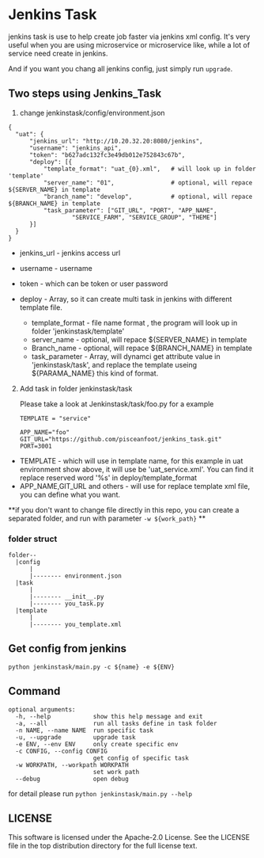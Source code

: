 


Jenkins Task
=======================

jenkins task is use to help create job faster via jenkins xml config. It's very useful when you are using microservice or microservice like, while a lot of service need create in jenkins.

And if you want you chang all jenkins config, just simply run `upgrade`.


Two steps using Jenkins_Task
--------------------------------------

1. change jenkinstask/config/environment.json

```
{
  "uat": {
      "jenkins_url": "http://10.20.32.20:8080/jenkins",
      "username": "jenkins_api",
      "token": "b627adc132fc3e49db012e752843c67b",
      "deploy": [{
          "template_format": "uat_{0}.xml",   # will look up in folder 'template'
          "server_name": "01",                # optional, will repace ${SERVER_NAME} in template
          "branch_name": "develop",           # optional, will repace ${BRANCH_NAME} in template
          "task_parameter": ["GIT_URL", "PORT", "APP_NAME", 
                  "SERVICE_FARM", "SERVICE_GROUP", "THEME"]
      }]
  }
}
```


- jenkins_url - jenkins access url
- username - username
- token - which can be token or user password
- deploy - Array, so it can create multi task in jenkins with different template file.

  - template_format - file name format , the program will look up in folder 'jenkinstask/template'
  - server_name - optional, will repace ${SERVER_NAME} in template
  - Branch_name - optional, will repace ${BRANCH_NAME} in template
  - task_parameter - Array, will dynamci get attribute value in 'jenkinstask/task', and replace the template useing ${PARAMA_NAME} this kind of format.

2. Add task in folder jenkinstask/task

   Please take a look at Jenkinstask/task/foo.py for a example

   ```
   TEMPLATE = "service"

   APP_NAME="foo"
   GIT_URL="https://github.com/pisceanfoot/jenkins_task.git"
   PORT=3001
   ```

- TEMPLATE - which will use in template name, for this example in uat environment show above, it will use be 'uat_service.xml'. You can find it replace reserved word '%s' in deploy/template_format
- APP_NAME,GIT_URL and others - will use for replace template xml file, you can define what you want.




**if you don't want to change file directly in this repo, you can create a separated folder, and run with parameter `-w ${work_path}` **



### folder struct

```
folder--
  |config
      |
      |-------- environment.json
  |task
      |
      |-------- __init__.py
      |-------- you_task.py
  |template
      |
      |-------- you_template.xml
```


Get config from jenkins
-------------------------------------

```
python jenkinstask/main.py -c ${name} -e ${ENV}
```


Command
-------------------------------------

```
optional arguments:
  -h, --help            show this help message and exit
  -a, --all             run all tasks define in task folder
  -n NAME, --name NAME  run specific task
  -u, --upgrade         upgrade task
  -e ENV, --env ENV     only create specific env
  -c CONFIG, --config CONFIG
                        get config of specific task
  -w WORKPATH, --workpath WORKPATH
                        set work path
  --debug               open debug
```

  for detail please run `python jenkinstask/main.py --help`


LICENSE
------------------------------------
This software is licensed under the Apache-2.0 License. See the LICENSE file in the top distribution directory for the full license text.
